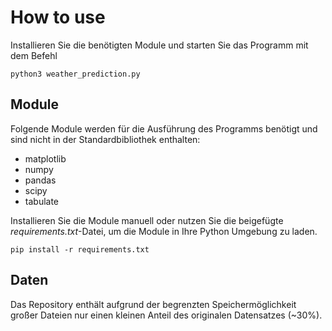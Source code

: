 # How to use

Installieren Sie die benötigten Module und starten Sie das Programm mit dem Befehl

`python3 weather_prediction.py`


## Module
Folgende Module werden für die Ausführung des Programms benötigt und sind nicht in der Standardbibliothek enthalten:
- matplotlib
- numpy
- pandas
- scipy
- tabulate

Installieren Sie die Module manuell oder nutzen Sie die beigefügte *requirements.txt*-Datei, um die Module in Ihre Python Umgebung zu laden.

`pip install -r requirements.txt`

## Daten
Das Repository enthält aufgrund der begrenzten Speichermöglichkeit großer Dateien nur einen kleinen Anteil des originalen Datensatzes (~30%).
